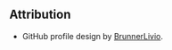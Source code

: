 ## Attribution

* GitHub profile design by [BrunnerLivio](https://github.com/BrunnerLivio/brunnerlivio).
